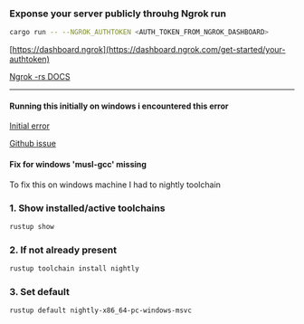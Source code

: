 ### Exponse your server publicly throuhg Ngrok run
```bash
cargo run -- --NGROK_AUTHTOKEN <AUTH_TOKEN_FROM_NGROK_DASHBOARD>
```
[https://dashboard.ngrok](https://dashboard.ngrok.com/get-started/your-authtoken)

[Ngrok -rs DOCS](https://ngrok.com/docs/using-ngrok-with/rust/)

---
#### Running this initially on windows i encountered this error

[Initial error](https://stackoverflow.com/questions/72461117/error-failed-to-run-custom-build-command-for-ring-v0-16-20)

[Github issue](https://github.com/japaric/rust-cross/issues/33)

#### Fix for windows 'musl-gcc' missing
To fix this on windows machine I had to nightly toolchain 

### 1. Show installed/active toolchains
```bash
rustup show
```
### 2. If not already present
```bash
rustup toolchain install nightly
```
### 3. Set default
```bash
rustup default nightly-x86_64-pc-windows-msvc
```
